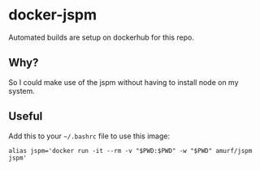 # docker-jspm

Automated builds are setup on dockerhub for this repo.

## Why?
So I could make use of the jspm without having to install node on my system.

## Useful

Add this to your `~/.bashrc` file to use this image:

`alias jspm='docker run -it --rm -v "$PWD:$PWD" -w "$PWD" amurf/jspm jspm'`
